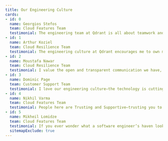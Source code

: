 ```yaml
---
title: Our Engineering Culture
cards:
- id: 0
  name: Georgios Stefos
  team: Cloud Features Team
  testimonial: The engineering team at Qdrant is all about teamwork and problem-solving—there’s always someone willing to step up and help out, no matter the issue.
- id: 1
  name: Arthur Koziel
  team: Cloud Resilience Team
  testimonial: The engineering culture at Qdrant encourages me to own my work, explore the latest technologies, and continuously improve our systems.
- id: 2
  name: Moustafa Nawar
  team: Cloud Resilience Team
  testimonial: I value the open and transparent communication we have, great leadership, and none of this micromanagement garbage. Our team understands the importance of ownership.
- id: 3
  name: Dominic Page
  team: Customer Support Team
  testimonial: I love our engineering culture—the technology is cutting-edge, and we have a great mix of transparency and accountability, which fosters personal growth down here on Earth while our service is reaching for the stars.
- id: 4
  name: Nikhil Varma
  team: Cloud Features Team
  testimonial: People here are Trusting and Supportive—trusting you to do your job without micromanagement and supportive in guiding you through any challenges as a team.
- id: 5
  name: Mikheil Lomidze
  team: Cloud Features Team
  testimonial: If you ever wonder what a software engineer’s haven looks like, imagine a place where amazing people come together to build an extraordinary product using the coolest technologies.
  sitemapExclude: true
---
```

